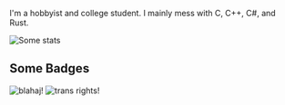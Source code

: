 I'm a hobbyist and college student. I mainly mess with C, C++, C#, and Rust.

![Some stats](https://github-readme-stats.vercel.app/api?username=TheFelidae&show_icons=true&theme=radical)

## Some Badges
![blahaj!](https://isabelroses.com/static/badges/badges/love_blahaj.gif)
![trans rights!](https://isabelroses.com/static/badges/badges/transnow.png)
